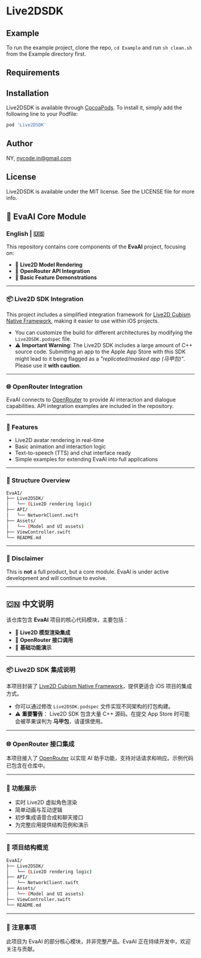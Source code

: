 # Live2DSDK

## Example

To run the example project, clone the repo, `cd Example` and run `sh clean.sh` from the Example directory first.

## Requirements

## Installation

Live2DSDK is available through [CocoaPods](https://cocoapods.org). To install
it, simply add the following line to your Podfile:

```ruby
pod 'Live2DSDK'
```

## Author

NY, nycode.jn@gmail.com

## License

Live2DSDK is available under the MIT license. See the LICENSE file for more info.


## 🌟 EvaAI Core Module

### English | 🇺🇸

This repository contains core components of the **EvaAI** project, focusing on:

* 🎨 **Live2D Model Rendering**
* 🔌 **OpenRouter API Integration**
* 🧪 **Basic Feature Demonstrations**

---

### 📦 Live2D SDK Integration

This project includes a simplified integration framework for [Live2D Cubism Native Framework](https://github.com/Live2D/CubismNativeFramework), making it easier to use within iOS projects.

* You can customize the build for different architectures by modifying the `Live2DSDK.podspec` file.
* ⚠️ **Important Warning**:
  The Live2D SDK includes a large amount of C++ source code. Submitting an app to the Apple App Store with this SDK might lead to it being flagged as a *"replicated/masked app (马甲包)"*.
  Please use it **with caution**.

---

### 🌐 OpenRouter Integration

EvaAI connects to [OpenRouter](https://openrouter.ai) to provide AI interaction and dialogue capabilities. API integration examples are included in the repository.

---

### 🚀 Features

* Live2D avatar rendering in real-time
* Basic animation and interaction logic
* Text-to-speech (TTS) and chat interface ready
* Simple examples for extending EvaAI into full applications

---

### 📁 Structure Overview

```bash
EvaAI/
├── Live2DSDK/
│   └── (Live2D rendering logic)
├── API/
│   └── NetworkClient.swift
├── Assets/
│   └── (Model and UI assets)
├── ViewController.swift
└── README.md
```

---

### 📌 Disclaimer

This is **not** a full product, but a core module. EvaAI is under active development and will continue to evolve.

---

## 🇨🇳 中文说明

该仓库包含 **EvaAI** 项目的核心代码模块，主要包括：

* 🎨 **Live2D 模型渲染集成**
* 🔌 **OpenRouter 接口调用**
* 🧪 **基础功能演示**

---

### 📦 Live2D SDK 集成说明

本项目封装了 [Live2D Cubism Native Framework](https://github.com/Live2D/CubismNativeFramework)，提供更适合 iOS 项目的集成方式。

* 你可以通过修改 `Live2DSDK.podspec` 文件实现不同架构的打包构建。
* ⚠️ **重要警告**：
  Live2D SDK 包含大量 C++ 源码。在提交 App Store 时可能会被苹果误判为 **马甲包**，请谨慎使用。

---

### 🌐 OpenRouter 接口集成

本项目接入了 [OpenRouter](https://openrouter.ai) 以实现 AI 助手功能，支持对话请求和响应。示例代码已包含在仓库中。

---

### 🚀 功能展示

* 实时 Live2D 虚拟角色渲染
* 简单动画与互动逻辑
* 初步集成语音合成和聊天接口
* 为完整应用提供结构范例和演示

---

### 📁 项目结构概览

```bash
EvaAI/
├── Live2DSDK/
│   └── (Live2D rendering logic)
├── API/
│   └── NetworkClient.swift
├── Assets/
│   └── (Model and UI assets)
├── ViewController.swift
└── README.md
```

---

### 📌 注意事项

此项目为 EvaAI 的部分核心模块，并非完整产品。EvaAI 正在持续开发中，欢迎关注与贡献。
